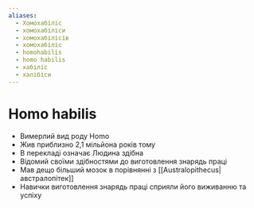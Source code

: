 ```yaml
---
aliases:
  - Хомохабіліс
  - хомохабіліси
  - хомохабілісів
  - хомохабіліс
  - homohabilis
  - homo habilis
  - хабіліс
  - халібіси
---
```

# Homo habilis

- Вимерлий вид роду Homo
- Жив приблизно 2,1 мільйона років тому
- В перекладі означає Людина здібна
- Відомий своїми здібностями до виготовлення знарядь праці
- Мав дещо більший мозок в порівнянні з [[Australopithecus|австралопітек]]
- Навички виготовлення знарядь праці сприяли його виживанню та успіху